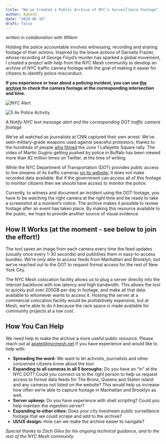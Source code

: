 ```yaml
---
title: "We’ve Created a Public Archive of NYC’s Surveillance Footage"
author: Aakash
date: "2020-06-10"
draft: false
---
```


*written in collaboration with Willem*

Holding the police accountable involves witnessing, recording and sharing footage of their actions. Inspired by the brave actions of Darnella Frazier, whose recording of George Floyd’s murder has sparked a global movement, I created a project with help from the NYC Mesh community to develop an archive of NYC traffic camera footage with the goal of making it easier for citizens to identify police misconduct. 

**If you experience or hear about a policing incident, you can use [the archive](https://aaka.sh/projects/nyc_dot_camera_archive/) to check the camera footage at the corresponding intersection and time.**

![NYC Alert](/img/blog/DOT_notify.jpg)

![5 Av Police Activity](/img/blog/DOT_5av.jpg)

*A Notify NYC text message alert and the corresponding DOT traffic camera footage*

We’ve all watched as journalists at CNN captured their own arrest. We’ve seen military-grade weapons used against peaceful protestors, thanks to the hundreds of people [who filmed](https://www.washingtonpost.com/video/national/a-video-timeline-of-the-crackdown-on-protesters-before-trumps-photo-op/2020/06/08/0d107cb4-bf2b-4ba4-906a-d59800a32146_video.html) the June 1 Lafayette Square rally. The video of Martin Gugino getting pushed by police in Buffalo has been viewed more than 82 million times on Twitter, at the time of writing. 

While the NYC Department of Transportation (DOT) provides public access to live streams of its traffic cameras [on its website](https://www1.nyc.gov/html/dot/html/motorist/atis.shtml), it does not make recorded data available. But if the government can access all of this footage to monitor citizens then we should have access to monitor the police.

Currently, to witness and document an incident using the DOT footage, you have to be watching the right camera at the right time and be ready to take a screenshot at a moment’s notice. The archive makes it possible to review footage after an event has taken place. By making this resource available to the public, we hope to provide another source of visual evidence. 

## How It Works (at the moment - see below to join the effort!)
The tool saves an image from each camera every time the feed updates (usually once every 1-30 seconds) and publishes them in easy-to-access bundles. We’re only able to access feeds from Manhattan and Brooklyn, but we’ve reached out to the DOT to request formal access for the rest of New York City. 

The NYC Mesh colocation facility allows us to plug a server directly into the internet backbone with low latency and high bandwidth. This allows the tool to quickly pull over 200GB per day in footage, and make all that data available to whomever wants to access it. Hosting the server at a commercial colocation facility would be prohibitively expensive, but at Mesh, we’re able to do it because the rack space is made available for community projects at a low cost. 

## How You Can Help
We need help to make the archive a more useful public resource. Please reach out at apatel@nycmesh.net if you have experience and would like to help with:
- **Spreading the word:** We want to let activists, journalists and other concerned citizens know about the tool.
- **Expanding to all cameras in all 5 boroughs:** Do you have an “in” at the NYC DOT? Could you connect us to the right person to help us request access to formal data feeds for The Bronx, Queens and Staten Island and any cameras not listed on the website? This would help us increase how often we’re able to capture footage in Manhattan and Brooklyn as well. 
- **Server upkeep:** Do you have experience with shell scripting? Could you help maintain the ingestion server?
- **Expanding to other cities:** Does your city livestream public surveillance footage that we could scrape and add to the archive?
- **UI/UX design:** How can we make the archive easier to navigate?

*Special thanks to Zach Giles for his ongoing technical guidance, and to the rest of the NYC Mesh community.*

